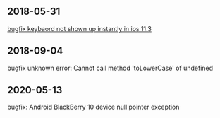 ## 2018-05-31
[bugfix keybaord not shown up instantly in ios 11.3](https://github.com/ant-ife/fastclick/pull/1) 

## 2018-09-04
bugfix unknown error: Cannot call method 'toLowerCase' of undefined

## 2020-05-13
bugfix: Android BlackBerry 10 device null pointer exception